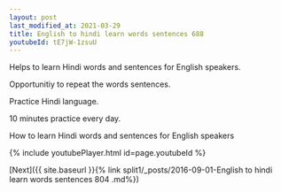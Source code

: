```yaml
---
layout: post
last_modified_at: 2021-03-29
title: English to hindi learn words sentences 688 
youtubeId: tE7jW-1zsuU
---
```

 
 
Helps to learn Hindi words and sentences for English speakers.

Opportunitiy to repeat the words sentences. 

Practice Hindi language. 
 
10 minutes practice every day. 
 
How to learn Hindi words and sentences for English speakers 
 
{% include youtubePlayer.html id=page.youtubeId %}
 
 
[Next]({{ site.baseurl }}{% link  split1/_posts/2016-09-01-English to hindi learn words sentences 804 .md%})
 
